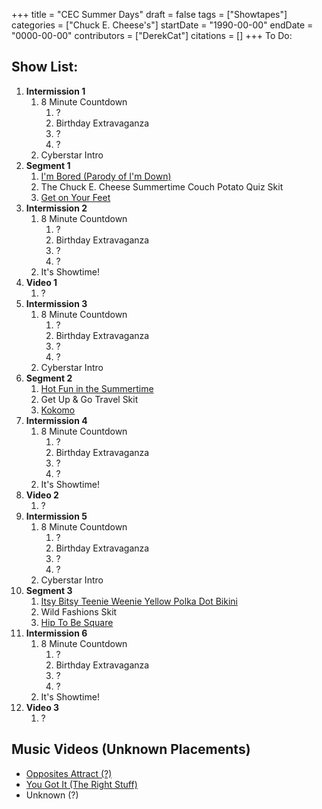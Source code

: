 +++
title = "CEC Summer Days"
draft = false
tags = ["Showtapes"]
categories = ["Chuck E. Cheese's"]
startDate = "1990-00-00"
endDate = "0000-00-00"
contributors = ["DerekCat"]
citations = []
+++
To Do:

## Show List:

1.  **Intermission 1**
    1.  8 Minute Countdown
        1.  ?
        2.  Birthday Extravaganza
        3.  ?
        4.  ?
    2.  Cyberstar Intro
2.  **Segment 1**
    1.  [I'm Bored (Parody of I'm Down)](https://en.wikipedia.org/wiki/I%27m_Down)
    2.  The Chuck E. Cheese Summertime Couch Potato Quiz Skit
    3.  [Get on Your Feet](https://en.wikipedia.org/wiki/Get_on_Your_Feet)
3.  **Intermission 2**
    1.  8 Minute Countdown
        1.  ?
        2.  Birthday Extravaganza
        3.  ?
        4.  ?
    2.  It's Showtime!
4.  **Video 1**
    1.  ?
5.  **Intermission 3**
    1.  8 Minute Countdown
        1.  ?
        2.  Birthday Extravaganza
        3.  ?
        4.  ?
    2.  Cyberstar Intro
6.  **Segment 2**
    1.  [Hot Fun in the Summertime](https://en.wikipedia.org/wiki/Hot_Fun_in_the_Summertime)
    2.  Get Up & Go Travel Skit
    3.  [Kokomo](https://en.wikipedia.org/wiki/Kokomo_(song))
7.  **Intermission 4**
    1.  8 Minute Countdown
        1.  ?
        2.  Birthday Extravaganza
        3.  ?
        4.  ?
    2.  It's Showtime!
8.  **Video 2**
    1.  ?
9.  **Intermission 5**
    1.  8 Minute Countdown
        1.  ?
        2.  Birthday Extravaganza
        3.  ?
        4.  ?
    2.  Cyberstar Intro
10. **Segment 3**
    1.  [Itsy Bitsy Teenie Weenie Yellow Polka Dot Bikini](https://en.wikipedia.org/wiki/Itsy_Bitsy_Teenie_Weenie_Yellow_Polkadot_Bikini)
    2.  Wild Fashions Skit
    3.  [Hip To Be Square](https://en.wikipedia.org/wiki/Hip_to_Be_Square)
11. **Intermission 6**
    1.  8 Minute Countdown
        1.  ?
        2.  Birthday Extravaganza
        3.  ?
        4.  ?
    2.  It's Showtime!
12. **Video 3**
    1.  ?

## Music Videos (Unknown Placements)

- [Opposites Attract (?)](https://en.wikipedia.org/wiki/Opposites_Attract)
- [You Got It (The Right Stuff)](https://en.wikipedia.org/wiki/You_Got_It_(The_Right_Stuff))
- Unknown (?)
